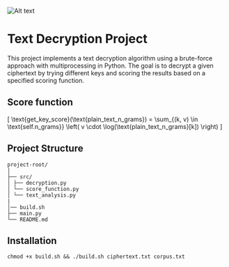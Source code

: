 ![Alt text](https://upload.wikimedia.org/wikipedia/commons/thumb/5/51/Skytale.png/640px-Skytale.png)

# Text Decryption Project

This project implements a text decryption algorithm using a brute-force approach with multiprocessing in Python. The goal is to decrypt a given ciphertext by trying different keys and scoring the results based on a specified scoring function.

## Score function 
\[ \text{get\_key\_score}(\text{plain\_text\_n\_grams}) = \sum_{(k, v) \in \text{self.n\_grams}} \left( v \cdot \log(\text{plain\_text\_n\_grams}[k]) \right) \]


## Project Structure
```
project-root/
│
├── src/
│ ├── decryption.py
│ └── score_function.py
│ └── text_analysis.py
|
│── build.sh
├── main.py
└── README.md
```
## Installation 
```
chmod +x build.sh && ./build.sh ciphertext.txt corpus.txt
```

